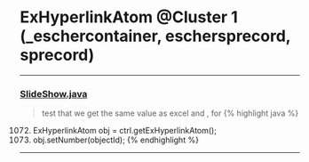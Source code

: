 # ExHyperlinkAtom @Cluster 1 (_eschercontainer, eschersprecord, sprecord)

***

### [SlideShow.java](https://searchcode.com/codesearch/view/97394959/)
> test that we get the same value as excel and , for 
{% highlight java %}
1072. ExHyperlinkAtom obj = ctrl.getExHyperlinkAtom();
1073. obj.setNumber(objectId);
{% endhighlight %}

***

